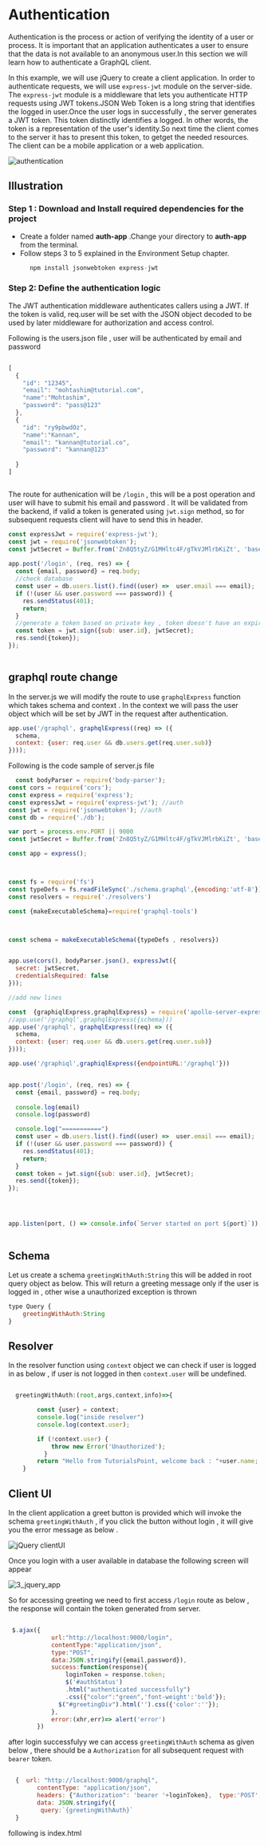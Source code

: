 
# Authentication

Authentication is the process or action of verifying the identity of a user or process. It is important that an application authenticates a user to ensure that the data is not available to an anonymous user.In this section we will learn how to authenticate a GraphQL client.   
  
  
In this example, we will use jQuery to create a client application. In order to authenticate requests, we will use `express-jwt` module on the server-side.  
The `express-jwt` module is a middleware that lets you authenticate HTTP requests using JWT tokens.JSON Web Token is a long string that identifies the logged in user.Once the user logs in successfully , the server generates a JWT token. This token distinctly identifies a logged. In other words, the token is a representation of the user's identity.So next time the client comes to the server it has to present this token, to getget the needed resources. The client can be a mobile application or a web application.

![authentication](https://user-images.githubusercontent.com/9062443/45263854-5d910000-b44f-11e8-834a-942389a0b2a9.jpg)
 

## Illustration

### Step 1 :  Download and Install required dependencies for the project  

- Create a folder named **auth-app** .Change your directory to **auth-app** from the terminal.   
- Follow steps 3 to 5 explained in the Environment Setup chapter.

```javascript
      npm install jsonwebtoken express-jwt
```

### Step 2: Define the authentication  logic

The JWT authentication middleware authenticates callers using a JWT. If the token is valid, req.user will be set with the JSON object decoded to be used by later middleware for authorization and access control.

Following is the users.json file , user will be authenticated by email and password

```javascript

[
  {
    "id": "12345",
    "email": "mohtashim@tutorial.com",
    "name":"Mohtashim",
    "password": "pass@123"
  },
  {
    "id": "ry9pbwdOz",
    "name":"Kannan",
    "email": "kannan@tutorial.co",
    "password": "kannan@123"
  
  }
]



```

The route for authenication will be `/login` , this will be a post operation and user will have to submit his email and password . It will be validated from the backend, if valid a token is generated using `jwt.sign` method, so for subsequent requests client will have to send this in header.

```javascript
const expressJwt = require('express-jwt');
const jwt = require('jsonwebtoken');
const jwtSecret = Buffer.from('Zn8Q5tyZ/G1MHltc4F/gTkVJMlrbKiZt', 'base64');
  
app.post('/login', (req, res) => {
  const {email, password} = req.body;
  //check database
  const user = db.users.list().find((user) =>  user.email === email);
  if (!(user && user.password === password)) {
    res.sendStatus(401);
    return;
  }
  //generate a token based on private key , token doesn't have an expiry
  const token = jwt.sign({sub: user.id}, jwtSecret);
  res.send({token});
});



```

## graphql route change

In the server.js we will modify the route to use `graphqlExpress` function which takes schema and context . In the context we will pass the user object which will be set by JWT in the request after authentication.

```javascript
app.use('/graphql', graphqlExpress((req) => ({
  schema,
  context: {user: req.user && db.users.get(req.user.sub)}
})));


```

Following is  the code sample of server.js file

```javascript
  const bodyParser = require('body-parser');
const cors = require('cors');
const express = require('express');
const expressJwt = require('express-jwt'); //auth
const jwt = require('jsonwebtoken'); //auth
const db = require('./db');

var port = process.env.PORT || 9000
const jwtSecret = Buffer.from('Zn8Q5tyZ/G1MHltc4F/gTkVJMlrbKiZt', 'base64');

const app = express();



const fs = require('fs')
const typeDefs = fs.readFileSync('./schema.graphql',{encoding:'utf-8'})
const resolvers = require('./resolvers')

const {makeExecutableSchema}=require('graphql-tools')



const schema = makeExecutableSchema({typeDefs , resolvers})


app.use(cors(), bodyParser.json(), expressJwt({
  secret: jwtSecret,
  credentialsRequired: false
}));

//add new lines

const  {graphiqlExpress,graphqlExpress} = require('apollo-server-express')
//app.use('/graphql',graphqlExpress({schema}))
app.use('/graphql', graphqlExpress((req) => ({
  schema,
  context: {user: req.user && db.users.get(req.user.sub)}
})));

app.use('/graphiql',graphiqlExpress({endpointURL:'/graphql'}))


app.post('/login', (req, res) => {
  const {email, password} = req.body;
  
  console.log(email)
  console.log(password)

  console.log("===========")
  const user = db.users.list().find((user) =>  user.email === email);
  if (!(user && user.password === password)) {
    res.sendStatus(401);
    return;
  }
  const token = jwt.sign({sub: user.id}, jwtSecret);
  res.send({token});
});




app.listen(port, () => console.info(`Server started on port ${port}`));



```

## Schema

Let us create a schema `greetingWithAuth:String` this will be added in root query object as below. This will return a greeting message only if the user is logged in , other wise a unauthorized exception is thrown

```javascript
type Query {
    greetingWithAuth:String
}


```

## Resolver

In the resolver function using `context` object we can check if user is logged in as below , if user is not logged in then `context.user` will be undefined.

```javascript

  greetingWithAuth:(root,args,context,info)=>{

        const {user} = context;
        console.log("inside resolver")
        console.log(context.user);

        if (!context.user) {
            throw new Error('Unauthorized');
          }
        return "Hello from TutorialsPoint, welcome back : "+user.name;
    }

```

## Client UI

In the client application a greet button is provided which will invoke the schema `greetingWithAuth` , if you click the button without login , it will give you the error message as below .

![jQuery clientUI](https://user-images.githubusercontent.com/9062443/44637227-a5367700-a9cd-11e8-91eb-79ff28e0673d.png)

Once you login with a user available in database the following screen will appear

![3_jquery_app](https://user-images.githubusercontent.com/9062443/44637611-d3b55180-a9cf-11e8-964c-518015d0c117.png)

So for accessing greeting we need to first access `/login` route as below , the response will contain the token generated from server.

```javascript

 $.ajax({
            url:"http://localhost:9000/login",
            contentType:"application/json",
            type:"POST",
            data:JSON.stringify({email,password}),
            success:function(response){
                loginToken = response.token;
                $('#authStatus')
                .html("authenticated successfully")
                .css({"color":"green",'font-weight':'bold'});
              $("#greetingDiv").html('').css({'color':''});
            },
            error:(xhr,err)=> alert('error')
        })


```

after login successfulyy we can access `greetingWithAuth` schema as given  below , there should be a `Authorization` for all subsequent request with `bearer` token.

```javascript

  {  url: "http://localhost:9000/graphql",
        contentType: "application/json",
        headers: {"Authorization": 'bearer '+loginToken},  type:'POST',
        data: JSON.stringify({
         query:`{greetingWithAuth}`
  }

```

following is index.html
